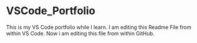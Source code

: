 # VSCode_Portfolio
This is my VS Code portfolio while I learn.
I am editing this Readme File from within VS Code. 
Now i am editing this file from within GitHub. 
